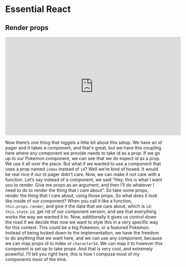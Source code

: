 <Head>
  <title>Learn React | Essential React > Render props</title>
</Head>

# Essential React

## Render props

<iframe width="560" height="315" src="https://www.youtube.com/embed/tqyfT8vu8MU" frameborder="0" allow="autoplay; encrypted-media" allowfullscreen></iframe>

Now there’s one thing that niggels a little bit about this setup. We have an id pager and it takes a component, and that's great, but we have this coupling here where any component we provide needs to take id as a prop. If we go up to our Pokemon component, we can see that we do expect id as a prop. We use it all over the place. But what if we wanted to use a component that uses a prop named `index` instead of `id`? Well we’re kind of hosed. It would be real nice if our id pager didn't care. Now, we can make it not care with a function. Let’s say instead of a component, we said “Hey, this is what I want you to render. Give me props as an argument, and then I’ll do whatever I need to do to render the thing that I care about”. So take some props, render the thing that I care about, using those props. So what does it look like inside of our component? When you call it like a function, `this.props.render`, and give it the data that we care about, which is `id: this.state.id`, get rid of our component version, and see that everything works the way we wanted it to. Now, additionally it gives us control down the road if we decide that now we want to style this in a very specific way for this context. This could be a big Pokemon, or a featured Pokemon. Instead of being locked down to the implementation, we have the freedom to do anything that we want here, and we can use any component, because we can map props id to index or `characterId`. We can map it to however this component is set up to take props. And that is very cool, and extremely powerful. I’ll tell you right here, this is how I compose most of my components most of the time.
